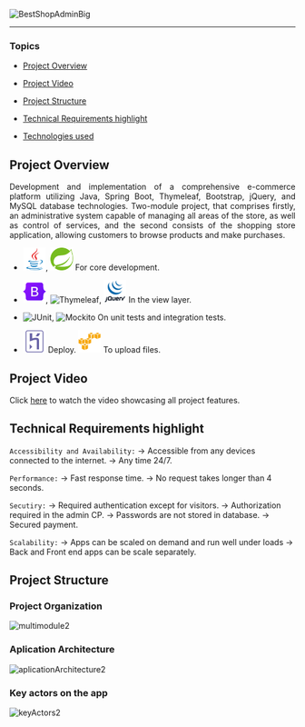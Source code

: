 ![BestShopAdminBig](https://github.com/pedrocarvalhoit/bestshop-eCommerce/assets/100386092/03d3f676-4f28-4294-853b-75587c8fed49) 

<hr>

### Topics

- [Project Overview](#project-overview)

- [Project Video](#project-video)

- [Project Structure](#project-structure)

- [Technical Requirements highlight](#technical-requirements-highlight)

- [Technologies used](#technologies-used)

## Project Overview

<p align="justify">
Development and implementation of a comprehensive e-commerce platform utilizing Java, Spring Boot, Thymeleaf, Bootstrap, jQuery, and MySQL database technologies. Two-module project, that comprises firstly, an administrative system capable of managing all areas of the store, as well as control of services, and the second consists of the shopping store application, allowing customers to browse products and make purchases.

- <img alt="Java" src="https://raw.githubusercontent.com/devicons/devicon/master/icons/java/java-original.svg" width="40" height="40"/>, <img alt="Spring" src="https://raw.githubusercontent.com/devicons/devicon/master/icons/spring/spring-original.svg" width="40" height="40"/> For core development.

- <img alt="Bootstrap" src="https://raw.githubusercontent.com/devicons/devicon/master/icons/bootstrap/bootstrap-original.svg" width="40" height="40"/>, <img alt="Thymeleaf" src="https://raw.githubusercontent.com/simple-icons/simple-icons/develop/icons/thymeleaf.svg" width="40" height="40">, <img alt="Jquery" src="https://raw.githubusercontent.com/devicons/devicon/master/icons/jquery/jquery-original-wordmark.svg" width="40" height="40"/> In the view layer.

- <img alt="JUnit" src="https://github.com/pedrocarvalhoit/bestshop-eCommerce/assets/100386092/39ec3cee-8bc7-40fd-a07b-593314f25388" alt="junit" width="40" height="40"/>, <img alt="Mockito" src="https://github.com/pedrocarvalhoit/bestshop-eCommerce/assets/100386092/f8aea68b-06df-497e-bf70-09fb05dd34ef" width="40" height="40"> On unit tests and integration tests.

- <img alt="Heroku" src="https://raw.githubusercontent.com/devicons/devicon/master/icons/heroku/heroku-original.svg" width="40" height="40"/> Deploy. <img alt="Aws" src="https://raw.githubusercontent.com/devicons/devicon/master/icons/amazonwebservices/amazonwebservices-original.svg" alt="java" width="40" height="40"/> To upload files.


</p>

## Project Video

Click <a href="https://youtu.be/JEKGwtlUg_k">here</a> to watch the video showcasing all project features.

## Technical Requirements highlight

`Accessibility and Availability:` 
	-> Accessible from any devices connected to the internet.
	-> Any time 24/7.

`Performance:` 
	-> Fast response time.
	-> No request takes longer than 4 seconds.

`Secutiry:` 
	-> Required authentication except for visitors.
	-> Authorization required in the admin CP.
	-> Passwords are not stored in database.
	-> Secured payment.

`Scalability:` 
	-> Apps can be scaled on demand and run well under loads
	-> Back and Front end apps can be scale separately.

## Project Structure

### Project Organization 
![multimodule2](https://github.com/pedrocarvalhoit/bestshop-eCommerce/assets/100386092/4cef9c43-c68d-4286-8c1f-eb95c43df575)

### Aplication Architecture
![aplicationArchitecture2](https://github.com/pedrocarvalhoit/bestshop-eCommerce/assets/100386092/ff207ac3-480d-40a4-a1ee-e3407c01f4aa)

### Key actors on the app
![keyActors2](https://github.com/pedrocarvalhoit/bestshop-eCommerce/assets/100386092/2e8ce1fc-a7ec-4be6-9577-55112e9f18b0)



